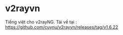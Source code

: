# v2rayvn
Tiếng việt cho v2rayNG.
 Tải về tại : https://github.com/cuynu/v2rayvn/releases/tag/v1.6.22
